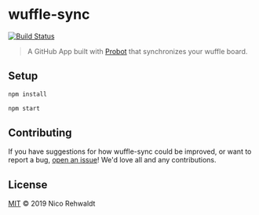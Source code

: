 # wuffle-sync

[![Build Status](https://travis-ci.com/nikku/wuffle-sync.svg?branch=master)](https://travis-ci.com/nikku/wuffle-sync)

> A GitHub App built with [Probot](https://github.com/probot/probot) that synchronizes your wuffle board.

## Setup

```sh
npm install

npm start
```

## Contributing

If you have suggestions for how wuffle-sync could be improved, or want to report a bug, [open an issue](./issues/new)! We'd love all and any contributions.


## License

[MIT](LICENSE) © 2019 Nico Rehwaldt
